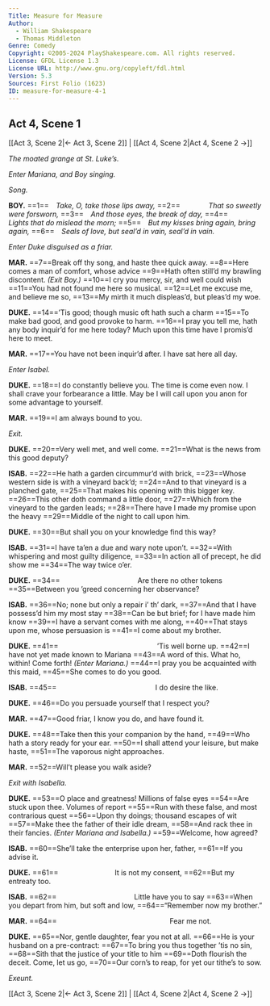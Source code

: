 ```yaml
---
Title: Measure for Measure
Author: 
  - William Shakespeare
  - Thomas Middleton
Genre: Comedy
Copyright: ©2005-2024 PlayShakespeare.com. All rights reserved.
License: GFDL License 1.3
License URL: http://www.gnu.org/copyleft/fdl.html
Version: 5.3
Sources: First Folio (1623)
ID: measure-for-measure-4-1
---
```


## Act 4, Scene 1
[[Act 3, Scene 2|← Act 3, Scene 2]] | [[Act 4, Scene 2|Act 4, Scene 2 →]]

*The moated grange at St. Luke’s.*

*Enter Mariana, and Boy singing.*

*Song.*

**BOY.**
==1== *Take, O, take those lips away,*
==2==    *That so sweetly were forsworn,*
==3== *And those eyes, the break of day,*
==4==    *Lights that do mislead the morn;*
==5== *But my kisses bring again, bring again,*
==6== *Seals of love, but seal’d in vain, seal’d in vain.*

*Enter Duke disguised as a friar.*

**MAR.**
==7==Break off thy song, and haste thee quick away.
==8==Here comes a man of comfort, whose advice
==9==Hath often still’d my brawling discontent.
*(Exit Boy.)*
==10==I cry you mercy, sir, and well could wish
==11==You had not found me here so musical.
==12==Let me excuse me, and believe me so,
==13==My mirth it much displeas’d, but pleas’d my woe.

**DUKE.**
==14==’Tis good; though music oft hath such a charm
==15==To make bad good, and good provoke to harm.
==16==I pray you tell me, hath any body inquir’d for me here today? Much upon this time have I promis’d here to meet.

**MAR.**
==17==You have not been inquir’d after. I have sat here all day.

*Enter Isabel.*

**DUKE.**
==18==I do constantly believe you. The time is come even now. I shall crave your forbearance a little. May be I will call upon you anon for some advantage to yourself.

**MAR.**
==19==I am always bound to you.

*Exit.*

**DUKE.**
==20==Very well met, and well come.
==21==What is the news from this good deputy?

**ISAB.**
==22==He hath a garden circummur’d with brick,
==23==Whose western side is with a vineyard back’d;
==24==And to that vineyard is a planched gate,
==25==That makes his opening with this bigger key.
==26==This other doth command a little door,
==27==Which from the vineyard to the garden leads;
==28==There have I made my promise upon the heavy
==29==Middle of the night to call upon him.

**DUKE.**
==30==But shall you on your knowledge find this way?

**ISAB.**
==31==I have ta’en a due and wary note upon’t.
==32==With whispering and most guilty diligence,
==33==In action all of precept, he did show me
==34==The way twice o’er.

**DUKE.**
==34==           Are there no other tokens
==35==Between you ’greed concerning her observance?

**ISAB.**
==36==No; none but only a repair i’ th’ dark,
==37==And that I have possess’d him my most stay
==38==Can be but brief; for I have made him know
==39==I have a servant comes with me along,
==40==That stays upon me, whose persuasion is
==41==I come about my brother.

**DUKE.**
==41==              ’Tis well borne up.
==42==I have not yet made known to Mariana
==43==A word of this. What ho, within! Come forth!
*(Enter Mariana.)*
==44==I pray you be acquainted with this maid,
==45==She comes to do you good.

**ISAB.**
==45==              I do desire the like.

**DUKE.**
==46==Do you persuade yourself that I respect you?

**MAR.**
==47==Good friar, I know you do, and have found it.

**DUKE.**
==48==Take then this your companion by the hand,
==49==Who hath a story ready for your ear.
==50==I shall attend your leisure, but make haste,
==51==The vaporous night approaches.

**MAR.**
==52==Will’t please you walk aside?

*Exit with Isabella.*

**DUKE.**
==53==O place and greatness! Millions of false eyes
==54==Are stuck upon thee. Volumes of report
==55==Run with these false, and most contrarious quest
==56==Upon thy doings; thousand escapes of wit
==57==Make thee the father of their idle dream,
==58==And rack thee in their fancies.
*(Enter Mariana and Isabella.)*
==59==Welcome, how agreed?

**ISAB.**
==60==She’ll take the enterprise upon her, father,
==61==If you advise it.

**DUKE.**
==61==        It is not my consent,
==62==But my entreaty too.

**ISAB.**
==62==           Little have you to say
==63==When you depart from him, but soft and low,
==64==“Remember now my brother.”

**MAR.**
==64==                Fear me not.

**DUKE.**
==65==Nor, gentle daughter, fear you not at all.
==66==He is your husband on a pre-contract:
==67==To bring you thus together ’tis no sin,
==68==Sith that the justice of your title to him
==69==Doth flourish the deceit. Come, let us go,
==70==Our corn’s to reap, for yet our tithe’s to sow.

*Exeunt.*

[[Act 3, Scene 2|← Act 3, Scene 2]] | [[Act 4, Scene 2|Act 4, Scene 2 →]]